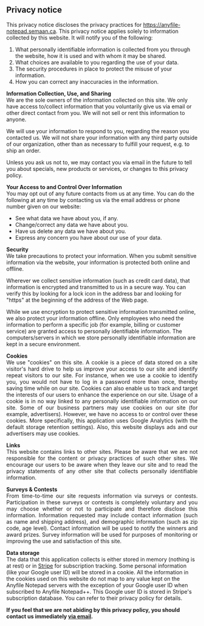 ## Privacy notice

<p>This privacy notice discloses the privacy practices for <a href="https://anyfile-notepad.semaan.ca">https://anyfile-notepad.semaan.ca</a>. This privacy notice applies solely to information collected by this website. It will notify you of the following:</p>
<ol type="1">
<li>What personally identifiable information is collected from you through the website, how it is used and with whom it may be shared.</li>
<li>What choices are available to you regarding the use of your data.</li>
<li>The security procedures in place to protect the misuse of your information.</li>
<li>How you can correct any inaccuracies in the information.</li>
</ol>
<p><strong>Information Collection, Use, and Sharing</strong> <br>We are the sole owners of the information collected on this site. We only have access to/collect information that you voluntarily give us via email or other direct contact from you. We will not sell or rent this information to anyone.</p>
<p>We will use your information to respond to you, regarding the reason you contacted us. We will not share your information with any third party outside of our organization, other than as necessary to fulfill your request, e.g. to ship an order.</p>
<p>Unless you ask us not to, we may contact you via email in the future to tell you about specials, new products or services, or changes to this privacy policy.</p>
<p><strong>Your Access to and Control Over Information</strong> <br>You may opt out of any future contacts from us at any time. You can do the following at any time by contacting us via the email address or phone number given on our website:</p>
<ul>
<li>See what data we have about you, if any.</li>
<li>Change/correct any data we have about you.</li>
<li>Have us delete any data we have about you.</li>
<li>Express any concern you have about our use of your data.</li>
</ul>
<p><strong>Security</strong> <br>We take precautions to protect your information. When you submit sensitive information via the website, your information is protected both online and offline.</p>
<p>Wherever we collect sensitive information (such as credit card data), that information is encrypted and transmitted to us in a secure way. You can verify this by looking for a lock icon in the address bar and looking for "https" at the beginning of the address of the Web page.</p>
<p>While we use encryption to protect sensitive information transmitted online, we also protect your information offline. Only employees who need the information to perform a specific job (for example, billing or customer service) are granted access to personally identifiable information. The computers/servers in which we store personally identifiable information are kept in a secure environment.</p>
<p style="text-align: justify;"><strong>Cookies</strong> <br>We use "cookies" on this site. A cookie is a piece of data stored on a site visitor's hard drive to help us improve your access to our site and identify repeat visitors to our site. For instance, when we use a cookie to identify you, you would not have to log in a password more than once, thereby saving time while on our site. Cookies can also enable us to track and target the interests of our users to enhance the experience on our site. Usage of a cookie is in no way linked to any personally identifiable information on our site. Some of our business partners may use cookies on our site (for example, advertisers). However, we have no access to or control over these cookies. More specifically, this application uses Google Analytics (with the default storage retention settings). Also, this website displays ads and our advertisers may use cookies.</p>
<p style="text-align: justify;"><strong>Links</strong> <br>This website contains links to other sites. Please be aware that we are not responsible for the content or privacy practices of such other sites. We encourage our users to be aware when they leave our site and to read the privacy statements of any other site that collects personally identifiable information.</p>
<p style="text-align: justify;"><strong>Surveys &amp; Contests</strong> <br>From time-to-time our site requests information via surveys or contests. Participation in these surveys or contests is completely voluntary and you may choose whether or not to participate and therefore disclose this information. Information requested may include contact information (such as name and shipping address), and demographic information (such as zip code, age level). Contact information will be used to notify the winners and award prizes. Survey information will be used for purposes of monitoring or improving the use and satisfaction of this site.</p>

<p><strong>Data storage</strong> <br>The data that this application collects is either stored in memory (nothing is at rest) or in <a href="https://stripe.com">Stripe</a> for subscription tracking. Some personal information (like your Google user ID) will be stored in a cookie. All the information in the cookies used on this website do not map to any value kept on the Anyfile Notepad servers with the exception of your Google user ID when subscribed to Anyfile Notepad++. This Google user ID is stored in Stripe's subscription database. You can refer to their privacy policy for details.

<p><strong>If you feel that we are not abiding by this privacy policy, you should contact us immediately <a href="javascript:linkTo_UnCryptMailto('nbjmup;bozgjmfopufqbeAhnbjm/dpn');">via email</a>.</strong></p>

</div>

<script type="text/javascript"> <!--
function UnCryptMailto( s )
{
    var n = 0;
    var r = "";
    for( var i = 0; i < s.length; i++)
    {
        n = s.charCodeAt( i );
        if( n >= 8364 )
        {
            n = 128;
        }
        r += String.fromCharCode( n - 1 );
    }
    return r;
}

function linkTo_UnCryptMailto( s )
{
    location.href=UnCryptMailto( s );
}
// --> </script>

<!--- end panel -->
